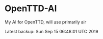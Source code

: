 # OpenTTD-AI
My AI for OpenTTD, will use primarily air

Latest backup: Sun Sep 15 06:48:01 UTC 2019

